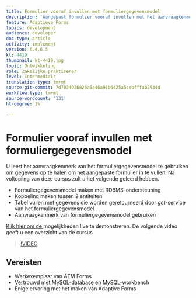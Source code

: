 ```yaml
---
title: Formulier vooraf invullen met formuliergegevensmodel
description: 'Aangepast formulier vooraf invullen met het aanvraagkenmerk van het formuliergegevensmodel '
feature: Adaptieve Forms
topics: development
audience: developer
doc-type: article
activity: implement
version: 6.4,6.5
kt: 4419
thumbnail: kt-4419.jpg
topic: Ontwikkeling
role: Zakelijke praktiserer
level: Intermediair
translation-type: tm+mt
source-git-commit: 7d7034026826a5a46a91b6425a5cebfffab2934d
workflow-type: tm+mt
source-wordcount: '131'
ht-degree: 1%

---
```



# Formulier vooraf invullen met formuliergegevensmodel

U leert het aanvraagkenmerk van het formuliergegevensmodel te gebruiken om gegevens op te halen om het aangepaste formulier in te vullen.
Na voltooiing van deze cursus zult u het volgende geleerd hebben.

* Formuliergegevensmodel maken met RDBMS-ondersteuning
* Koppeling maken tussen 2 entiteiten
* Tabel vullen met gegevens die worden geretourneerd door _get_-service van het formuliergegevensmodel
* Aanvraagkenmerk van formuliergegevensmodel gebruiken


[Klik hier om de ](https://forms.enablementadobe.com/content/dam/formsanddocuments/fdmwithrequestparameterinurl/jcr:content?wcmmode=disabled&amp;empID=207)
mogelijkheden live te demonstreren. De volgende video geeft u een overzicht van de cursus
>[!VIDEO](https://video.tv.adobe.com/v/36387/quality=9)

## Vereisten

* Werkexemplaar van AEM Forms
* Vertrouwd met MySQL-database en MySQL-workbench
* Enige ervaring met het maken van Adaptive Forms

